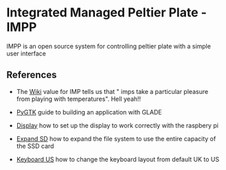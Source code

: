 # Integrated Managed Peltier Plate - IMPP
IMPP is an open source system for controlling peltier plate with a simple user interface

## References
* The [Wiki] value for IMP tells us that " imps take a particular pleasure from playing with temperatures". Hell yeah!!

* [PyGTK] guide to building an application with GLADE

* [Display] how to set up the display to work correctly with the raspbery pi

* [Expand SD] how to expand the file system to use the entire capacity of the SSD card

* [Keyboard US] how to change the keyboard layout from default UK to US

[Wiki]: <https://en.wikipedia.org/wiki/Imp>
[PyGTK]: <http://www.pygtk.org/articles/application-pygtk-glade/Building_an_Application_with_PyGTK_and_Glade.htm>
[Display]: <https://learn.adafruit.com/adafruit-5-800x480-tft-hdmi-monitor-touchscreen-backpack/raspberry-pi-config>
[Expand SD]: <https://www.raspberrypi.org/forums/viewtopic.php?f=28&t=47505>

[Keyboard US]: <https://www.raspberrypi.org/forums/viewtopic.php?f=91&t=9136>
